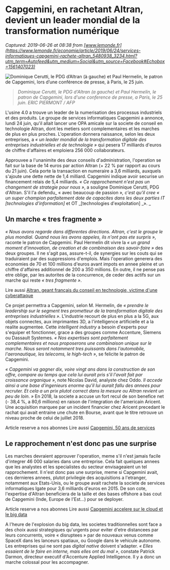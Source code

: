 # Capgemini, en rachetant Altran, devient un leader mondial de la transformation numérique

_Captured: 2019-06-26 at 08:38 from [www.lemonde.fr](https://www.lemonde.fr/economie/article/2019/06/24/services-informatiques-capgemini-rachete-altran_5480938_3234.html?utm_term=Autofeed&utm_medium=Social&utm_source=Facebook#Echobox=1561407023)_

![Dominique Cerutti, le PDG d’Altran \(à gauche\) et Paul Hermelin, le patron de Capgemini, lors d’une conférence de presse, à Paris, le 25 juin.](https://img.lemde.fr/2019/06/25/0/0/4568/3280/688/0/60/0/a2047c9_TvVh8ib3As7xLYorpt-8_o-Z.jpg)

> _Dominique Cerutti, le PDG d'Altran (a gauche) et Paul Hermelin, le patron de Capgemini, lors d'une conference de presse, a Paris, le 25 juin. ERIC PIERMONT / AFP_

L'usine 4.0 a trouve un leader de la numerisation des processus industriels et des produits. Le groupe de services informatiques Capgemini a annonce, lundi 24 juin, qu'il allait lancer une OPA amicale sur la societe de conseil en technologie Altran, dont les metiers sont complementaires et les marches de plus en plus proches. L'operation donnera naissance, selon les deux entreprises, a _« un leader mondial de la transformation digitale des entreprises industrielles et de technologie »_ qui pesera 17 milliards d'euros de chiffre d'affaires et emploiera 256 000 collaborateurs.

Approuvee a l'unanimite des deux conseils d'administration, l'operation se fait sur la base de 14 euros par action Altran (+ 22 % par rapport au cours du 21 juin). Cela porte la transaction en numeraire a 3,6 milliards, auxquels s'ajoute une dette nette de 1,4 milliard. Capgemini indique avoir securise un financement relais de 5,4 milliards. _« Ce rapprochement n'est pas un changement de strategie pour nous »_, a souligne Dominique Cerutti, PDG d'Altran. S'il l'a defendu_ « avec beaucoup de passion »_, c'est qu'il cree _« un super champion parfaitement dote de capacites dans les deux parties IT_ [technologies d'information]_ et OT _[technologies d'exploitation] _». _

## Un marche « tres fragmente »

_« Nous avons regarde dans differentes directions. Altran, c'est le groupe le plus mondial. Quand nous les avons appeles, ils n'ont pas ete surpris »_, raconte le patron de Capgemini. Paul Hermelin dit vivre la _« un grand moment d'innovation, de creation et de combinaison des savoir-faire »_ des deux groupes. Il ne s'agit pas, assure-t-il, de synergies sur les couts qui se traduiraient par des suppressions d'emplois. Mais l'operation generera des economies de 70 et 100 millions d'euros avant impots en annee pleine et un chiffre d'affaires additionnel de 200 a 350 millions. En outre, il ne pense pas etre oblige, par les autorites de la concurrence, de ceder des actifs sur un marche qui reste _« tres fragmente »_.

Lire aussi [Altran, geant français du conseil en technologie, victime d'une cyberattaque](https://www.lemonde.fr/pixels/article/2019/01/28/le-groupe-de-technologies-francais-altran-frappe-par-une-cyberattaque_5415893_4408996.html)

Ce projet permettra a Capgemini, selon M. Hermelin, de _« prendre le leadership sur le segment tres prometteur de la transformation digitale des entreprises industrielles »_. L'industrie recourt de plus en plus a la 5G, aux objets connectes, aux imprimantes 3D, a l'intelligence artificielle et a la realite augmentee. Cette _intelligent industry_ a besoin d'experts pour s'equiper et fonctionner, grace a des groupes comme Accenture, Siemens ou Dassault Systemes. _« Nos expertises sont parfaitement complementaires et nous proposerons une combinaison unique sur le marche. Nous seront notamment tres puissants dans l'automobile, l'aeronautique, les telecoms, le high-tech »_, se felicite le patron de Capgemini.

_« Capgemini va gagner dix, voire vingt ans dans la construction de son offre, compare au temps que cela lui aurait pris s'il l'avait fait par croissance organique »_, note Nicolas David, analyste chez Oddo. _Il accede ainsi a une base d'ingenieurs enorme qu'il lui aurait fallu des annees pour recruter. Et cela a un prix plutot correct dans la mesure ou Altran revient un peu de loin_. _»_ En 2018, la societe a accuse un fort recul de son benefice net (- 38,4 %, a 80,6 millions) en raison de l'integration de l'americain Aricent. Une acquisition marquee par un incident financier chez Aricent precedant le rachat qui avait entraine une chute en Bourse, avant que le titre retrouve un niveau proche de celui de juillet 2018.

Article reserve a nos abonnes Lire aussi [Capgemini, 50 ans de services](https://www.lemonde.fr/economie/article/2017/10/06/capgemini-50-ans-de-services_5197000_3234.html)

## Le rapprochement n'est donc pas une surprise

Les marches devraient approuver l'operation, meme s'il n'est jamais facile d'integrer 46 000 salaries dans une entreprise. Cela fait quelques annees que les analystes et les specialistes du secteur envisageaient un tel rapprochement. Il n'est donc pas une surprise, meme si Capgemini avait, ces dernieres annees, plutot privilegie des acquisitions a l'etranger, notamment aux Etats-Unis, ou le groupe avait rachete la societe de services informatiques Igate pour 3,6 milliards d'euros en 2015. De son cote, l'expertise d'Altran beneficiera de la taille et des bases offshore a bas cout de Capgemini (Inde, Europe de l'Est…) pour se deployer.

Article reserve a nos abonnes Lire aussi [Capgemini accelere sur le cloud et le big data](https://www.lemonde.fr/economie/article/2017/02/16/capgemini-accelere-sur-le-cloud-et-le-big-data_5080606_3234.html)

A l'heure de l'explosion du big data, les societes traditionnelles sont face a des choix aussi strategiques qu'urgents pour eviter d'etre distancees par leurs concurrents, voire « disruptees » par de nouveaux venus comme SpaceX dans les lanceurs spatiaux, ou Google dans le vehicule autonome. Les entreprises qui ne sont pas _digital native_ doivent s'adapter. _« Elles essaient de le faire en interne, mais elles ont du mal »_, constate Patrick Darmon, directeur executif d'Accenture Applied Intelligence. Il y a donc un marche colossal pour les accompagner.
